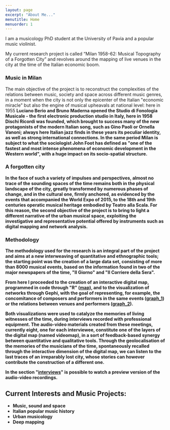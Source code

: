 ```yaml
---
layout: page
excerpt: "About Me..."
menutitle: Home
menuorder: 1
---
```


I am a musicology PhD student at the University of Pavia and a popular music violinist.

My current research project is called “Milan 1958-62: Musical Topography of a Forgotten City” and revolves around the mapping of live venues in the city at the time of the Italian economic boom.

### Music in Milan

The main objective of the project is to reconstruct the complexities of the relations between music, society and space across different music genres, in a moment when the city is not only the epicenter of the Italian "economic miracle"  but also the engine of musical upheavals at national level: here in 1955 <b>Luciano Berio<b> and <b>Bruno Maderna<b> opened the Studio di Fonologia Musicale - the first electronic production studio in Italy, here in 1958 Dischi Ricordi was founded, which brought to success  many of the new protagonists of the modern Italian song, such as Gino Paoli or Ornella Vanoni; always here Italian jazz finds in these years its peculiar identity, as well as strong international connections. In the same period Milan is subject to what the sociologist John Foot has defined as "one of the fastest and most intense phenomena of economic development in the Western world",  with a huge impact on its socio-spatial structure.

### A forgotten city

In the face of such a variety of impulses and perspectives, almost no trace of the sounding spaces of the time remains both in the physical landscape of the city, greatly transformed by numerous phases of change, and in the cultural one, firmly anchored, as evidenced by the events that accompanied the World Expo of 2015, to the 18th and 19th centuries operatic musical heritage embodied by Teatro alla Scala.  For this reason, the second objective of the project is to bring to light a different narrative of the urban musical space, exploiting the investigative and representative potential offered by instruments such as digital mapping and network analysis.

### Methodology

The methodology used for the research is an integral part of the project and aims at a new interweaving of quantitative and ethnographic tools; the starting point was the creation of a large data set, consisting of more than 8000 musical events, based on the information found in two of the major newspapers of the time, "Il Giorno" and "Il Corriere della Sera".

From here I proceeded to the creation of an interactive digital map, programmed in code through "R" ([map](https://martinnicastro.github.io/map/)), and to the visualization of networks through Gephi, with the goal of representing, for example, the concomitance of composers and performers in the same events ([graph_1](https://martinnicastro.github.io/compositori_musicisti3.svg)) or the relations between venues and performers ([graph_2](https://martinnicastro.github.io/spazi_musicisti_nomi.svg)).

Both visualizations were used to catalyze the memories of living witnesses of the time, during interviews recorded with professional equipment.  The audio-video materials created from these meetings, currently eight, one for each interviewee, constitute one of the layers of the digital map (named videomap), in a sort of feedback-based synergy between quantitative and qualitative tools.  Through the geolocalisation of the memories of the musicians of the time, spontaneously recalled through the interactive dimension of the digital map, we can listen to the last traces of an irreparably lost city, whose stories can however contribute the construction of a different one.

In the section "[interviews](https://martinnicastro.github.io/interviews/)" is possible to watch a preview version of the audio-video recordings.

## Current Interests and Music Projects:

- Music, sound and space
- Italian popular music history
- Urban musicology
- Deep mapping
